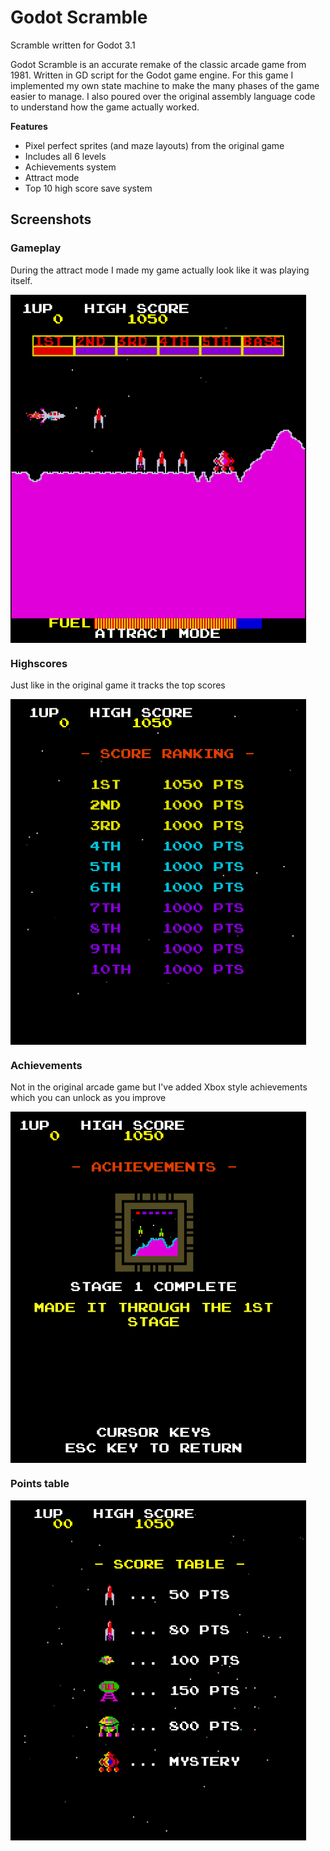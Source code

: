Godot Scramble
==============
Scramble written for Godot 3.1

Godot Scramble is an accurate remake of the classic arcade game from 1981. Written in GD script for the Godot game engine. For this game I implemented my own state machine to make the many phases of the game easier to manage. I also poured over the original assembly language code to understand how the game actually worked.

**Features**

* Pixel perfect sprites (and maze layouts) from the original game
* Includes all 6 levels
* Achievements system
* Attract mode
* Top 10 high score save system

## Screenshots

### Gameplay
During the attract mode I made my game actually look like it was playing itself.
<div><img align="center" src='https://github.com/simonalanjones/simonalanjones.github.io/blob/master/scramble-game.PNG' /></div>

### Highscores
Just like in the original game it tracks the top scores
<div><img align="center" src='https://github.com/simonalanjones/simonalanjones.github.io/blob/master/scramble-highscores.PNG' /></div>

### Achievements
Not in the original arcade game but I've added Xbox style achievements which you can unlock as you improve
<div><img align="center" src='https://github.com/simonalanjones/simonalanjones.github.io/blob/master/scramble-achievement.PNG' /></div>

### Points table
<div><img align="center" src='https://github.com/simonalanjones/simonalanjones.github.io/blob/master/scramble-points.PNG' /></div>
<br/>
